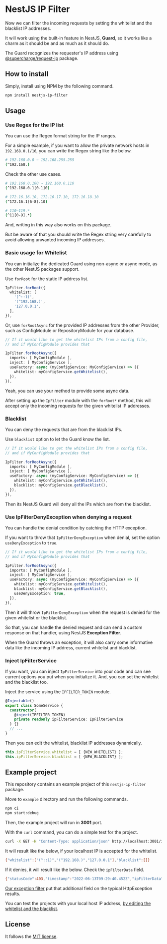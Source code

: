 # NestJS IP Filter

Now we can filter the incoming requests by setting the whitelist and the blacklist IP addresses.

It will work using the built-in feature in NestJS, **Guard**, so it works like a charm as it should be and as much as it should do.

The Guard recognizes the requester's IP address using [@supercharge/request-ip](https://www.npmjs.com/package/request-ip) package.

## How to install

Simply, install using NPM by the following command.

```bash
npm install nestjs-ip-filter
```

## Usage

### Use Regex for the IP list

You can use the Regex format string for the IP ranges.

For a simple example, if you want to allow the private network hosts in `192.168.0.1/16`, you can write the Regex string like the below.

```bash
# 192.168.0.0 ~ 192.168.255.255
(^192.168.)
```

Check the other use cases.

```bash
# 192.168.0.100 ~ 192.168.0.110
(^192.168.0.1[0-1]0)

# 172.16.16.10, 172.16.17.10, 172.16.18.10
(^172.16.1[6-8].10)

# 110~119.*
(^11[0-9].*)
```

And, writing in this way also works on this package.

But be aware of that you should write the Regex string very carefully to avoid allowing unwanted incoming IP addresses.

### Basic usage for Whitelist

You can initialize the dedicated Guard using non-async or async mode, as the other NestJS packages support.

Use `forRoot` for the static IP address list.

```typescript
IpFilter.forRoot({
  whitelist: [
    '(^::1)',
    '(^192.168.)',
    '127.0.0.1',
  ],
}),
```

Or, use `forRootAsync` for the provided IP addresses from the other Provider, such as ConfigModule or RepositoryModule for your database.

```typescript
// If it would like to get the whitelist IPs from a config file,
// and if MyConfigModule provides that

IpFilter.forRootAsync({
  imports: [ MyConfigModule ],
  inject: [ MyConfigService ],
  useFactory: async (myConfigService: MyConfigService) => ({
    whitelist: myConfigService.getWhitelist(),
  }),
}),
```

Yeah, you can use your method to provide some async data.

After setting up the `IpFilter` module with the `forRoot*` method, this will accept only the incoming requests for the given whitelist IP addresses.

### Blacklist

You can deny the requests that are from the blacklist IPs.

Use `blacklist` option to let the Guard know the list.

```typescript
// If it would like to get the whitelist IPs from a config file,
// and if MyConfigModule provides that

IpFilter.forRootAsync({
  imports: [ MyConfigModule ],
  inject: [ MyConfigService ],
  useFactory: async (myConfigService: MyConfigService) => ({
    whitelist: myConfigService.getWhitelist(),
    blacklist: myConfigService.getBlacklist(),
  }),
}),
```

Then its NestJS Guard will deny all the IPs which are from the blacklist.

### Use IpFilterDenyException when denying a request

You can handle the denial condition by catching the HTTP exception.

If you want to throw that `IpFilterDenyException` when denial, set the option `useDenyException` to `true`.

```typescript
// If it would like to get the whitelist IPs from a config file,
// and if MyConfigModule provides that

IpFilter.forRootAsync({
  imports: [ MyConfigModule ],
  inject: [ MyConfigService ],
  useFactory: async (myConfigService: MyConfigService) => ({
    whitelist: myConfigService.getWhitelist(),
    blacklist: myConfigService.getBlacklist(),
    useDenyException: true,
  }),
}),
```

Then it will throw `IpFilterDenyException` when the request is denied for the given whitelist or the blacklist.

So that, you can handle the denied request and can send a custom response on that handler, using NestJS **Exception Filter**.

When the Guard throws an exception, it will also carry some informative data like the incoming IP address, current whitelist and blacklist.

### Inject IpFilterService

If you want, you can inject `IpFilterService` into your code and can see current options you put when you initialize it. And, you can set the whitelist and the blacklist too.

Inject the service using the `IPFILTER_TOKEN` module.

```typescript
@Injectable()
export class SomeService {
  constructor(
    @inject(IPFILTER_TOKEN)
    private readonly ipFilterService: IpFilterService
  ) {}
  // ...
}
```

Then you can edit the whitelist, blacklist IP addresses dynamically.

```typescript
this.ipFilterService.whitelist = [ {NEW_WHITELIST} ];
this.ipFilterService.blacklist = [ {NEW_BLACKLIST} ];
```

## Example project

This repository contains an example project of this `nestjs-ip-filter` package.

Move to `example` directory and run the following commands.

```bash
npm ci
npm start:debug
```

Then, the example project will run in **3001** port.

With the `curl` command, you can do a simple test for the project.

```bash
curl -X GET -H "Content-Type: application/json" http://localhost:3001/ipfilter
```

It will result like the below, if your localhost IP is accepted for the whitelist.

```bash
{"whitelist":["(^::1)","(^192.168.)","127.0.0.1"],"blacklist":[]}
```

If it denies, it will result like the below. Check the `ipFilterData` field.

```bash
{"statusCode":403,"timestamp":"2022-06-13T09:29:40.452Z","ipFilterData":{"clientIp":"::ffff:127.0.0.1","whitelist":["(^::1)","(^192.168.)"],"blacklist":[]},"path":"/ipfilter"}
```

[Our exception filter](example/src/exception/ipfilter-exception-filter.exception.ts) put that additional field on the typical HttpException results.

You can test the projects with your local host IP address, [by editing the whitelist and the blacklist](example/src/ip-repository/ip-repository.service.ts).

## License

It follows the [MIT license](LICENSE).
